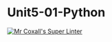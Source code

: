 # Unit5-01-Python
[![Mr Coxall's Super Linter](https://github.com/ICS3U-C-Programming-HiabGm/Unit5-01-Python/workflows/Mr%20Coxall's%20Super%20Linter/badge.svg)](https://github.com/ICS3U-C-Programming-HiabGm/Unit5-01-Python/actions/)
